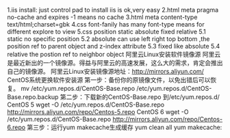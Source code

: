 1.iis install: just control pad to install iis is ok,very easy
2.html meta pragma no-cache and expires -1 means no cache
3.html meta content-type text/html;charset=gbk
4.css font-fanily has many font-type means for different explore to view
5.css position static absolute fixed relative
5.1 static no specific position 
5.2 absolute can use left right top bottom ,the position ref to parent object and z-index attribute
5.3 fixed like absolute
5.4 relative the postion ref to neighbor object
阿里云Linux安装软件镜像源
阿里云是最近新出的一个镜像源。得益与阿里云的高速发展，这么大的需求，肯定会推出自己的镜像源。
阿里云Linux安装镜像源地址：http://mirrors.aliyun.com/
CentOS系统更换软件安装源
第一步：备份你的原镜像文件，以免出错后可以恢复。
mv /etc/yum.repos.d/CentOS-Base.repo /etc/yum.repos.d/CentOS-Base.repo.backup
第二步：下载新的CentOS-Base.repo 到/etc/yum.repos.d/
CentOS 5
wget -O /etc/yum.repos.d/CentOS-Base.repo http://mirrors.aliyun.com/repo/Centos-5.repo
CentOS 6
wget -O /etc/yum.repos.d/CentOS-Base.repo http://mirrors.aliyun.com/repo/Centos-6.repo
第三步：运行yum makecache生成缓存
yum clean all
yum makecache:
